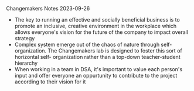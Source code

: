 Changemakers Notes
2023-09-26

- The key to running an effective and socially beneficial business is to
  promote an inclusive, creative environment in the workplace which allows
  everyone's vision for the future of the company to impact overall strategy
- Complex system emerge out of the chaos of nature through self-organization.
  The Changemakers lab is designed to foster this sort of horizontal self-
  organization rather than a top-down teacher-student hierarchy
- When working in a team in DSA, it's important to value each person's input
  and offer everyone an oppurtunity to contribute to the project according
  to their vision for it